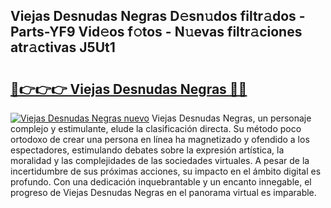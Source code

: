## Viejas Desnudas Negras D𝚎sn𝚞dos filtr𝚊dos - Parts-YF9 Vid𝚎os f𝚘tos - N𝚞evas filtr𝚊ciones atr𝚊ctivas J5Ut1

# <h2><a href="http://mbarsl.tromn.icu/?c=Viejas+Desnudas+Negras">🔗👉👉👉 Viejas Desnudas Negras 🔗🔗</a></h2>

[![Viejas Desnudas Negras nuevo](https://i.imgur.com/pEAQMta.gif)](http://mbarsl.tromn.icu/?c=Viejas+Desnudas+Negras)
Viejas Desnudas Negras, un personaje complejo y estimulante, elude la clasificación directa. Su método poco ortodoxo de crear una persona en línea ha magnetizado y ofendido a los espectadores, estimulando debates sobre la expresión artística, la moralidad y las complejidades de las sociedades virtuales. A pesar de la incertidumbre de sus próximas acciones, su impacto en el ámbito digital es profundo. Con una dedicación inquebrantable y un encanto innegable, el progreso de Viejas Desnudas Negras en el panorama virtual es imparable.
